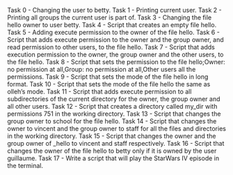 Task 0 -  Changing the user to betty.
Task 1 - Printing current user.
Task 2 - Printing all groups the current user is part of.
Task 3 - Changing the file hello owner to user betty.
Task 4 - Script that creates an empty file hello.
Task 5 - Adding execute permission to the owner of the file hello.
Task 6 - Script that adds execute permission to the owner and the group owner, and read permission to other users, to the file hello.
Task 7 - Script that adds execution permission to the owner, the group owner and the other users, to the file hello.
Task 8 - Script that sets the permission to the file hello;Owner: no permission at all,Group: no permission at all,Other users all the permissions. 
Task 9 - Script that sets the mode of the file hello in long format.
Task 10 - Script that sets the mode of the file hello the same as olleh’s mode.
Task 11 - Script that adds execute permission to all subdirectories of the current directory for the owner, the group owner and all other users.
Task 12 - Script that creates a directory called my_dir with permissions 751 in the working directory.
Task 13 - Script that changes the group owner to school for the file hello.
Task 14 - Script that changes the owner to vincent and the group owner to staff for all the files and directories in the working directory.
Task 15 - Script that changes the owner and the group owner of _hello to vincent and staff respectively.
Task 16 - Script that changes the owner of the file hello to betty only if it is owned by the user guillaume.
Task 17 - Write a script that will play the StarWars IV episode in the terminal.
